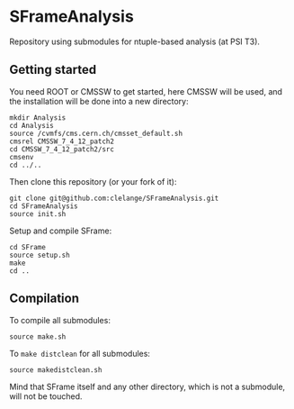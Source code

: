 # SFrameAnalysis

Repository using submodules for ntuple-based analysis (at PSI T3).

## Getting started

You need ROOT or CMSSW to get started, here CMSSW will be used, and the installation will be done into a new directory:
```
mkdir Analysis
cd Analysis
source /cvmfs/cms.cern.ch/cmsset_default.sh
cmsrel CMSSW_7_4_12_patch2
cd CMSSW_7_4_12_patch2/src
cmsenv
cd ../..
```
Then clone this repository (or your fork of it):
```
git clone git@github.com:clelange/SFrameAnalysis.git
cd SFrameAnalysis
source init.sh
```

Setup and compile SFrame:
```
cd SFrame
source setup.sh
make
cd ..
```

## Compilation

To compile all submodules:
```
source make.sh
```
To ```make distclean``` for all submodules:
```
source makedistclean.sh
```
Mind that SFrame itself and any other directory, which is not a submodule, will not be touched.
